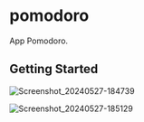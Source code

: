 # pomodoro

App Pomodoro.

## Getting Started


![Screenshot_20240527-184739](https://github.com/ericamila/pomodoro/assets/108944029/5efdb8f1-4dfa-48c2-a6af-00f0930b4729)

![Screenshot_20240527-185129](https://github.com/ericamila/pomodoro/assets/108944029/29b5dc5e-825e-4cf2-bdee-d5ed0bcdc734)